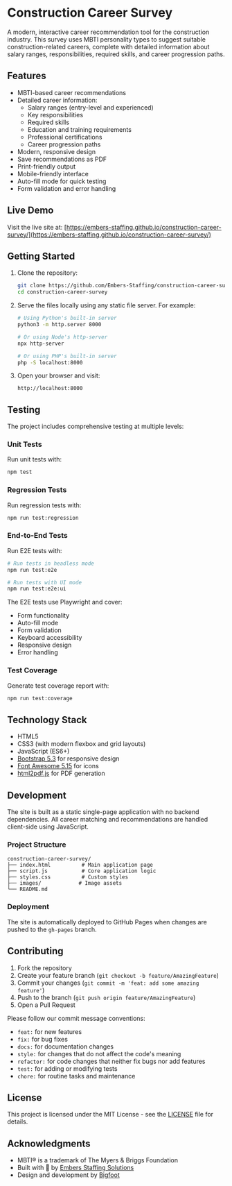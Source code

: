 # Construction Career Survey

A modern, interactive career recommendation tool for the construction industry. This survey uses MBTI personality types to suggest suitable construction-related careers, complete with detailed information about salary ranges, responsibilities, required skills, and career progression paths.

## Features

- MBTI-based career recommendations
- Detailed career information:
  - Salary ranges (entry-level and experienced)
  - Key responsibilities
  - Required skills
  - Education and training requirements
  - Professional certifications
  - Career progression paths
- Modern, responsive design
- Save recommendations as PDF
- Print-friendly output
- Mobile-friendly interface
- Auto-fill mode for quick testing
- Form validation and error handling

## Live Demo

Visit the live site at: [https://embers-staffing.github.io/construction-career-survey/](https://embers-staffing.github.io/construction-career-survey/)

## Getting Started

1. Clone the repository:
   ```bash
   git clone https://github.com/Embers-Staffing/construction-career-survey.git
   cd construction-career-survey
   ```

2. Serve the files locally using any static file server. For example:
   ```bash
   # Using Python's built-in server
   python3 -m http.server 8000
   
   # Or using Node's http-server
   npx http-server
   
   # Or using PHP's built-in server
   php -S localhost:8000
   ```

3. Open your browser and visit:
   ```
   http://localhost:8000
   ```

## Testing

The project includes comprehensive testing at multiple levels:

### Unit Tests
Run unit tests with:
```bash
npm test
```

### Regression Tests
Run regression tests with:
```bash
npm run test:regression
```

### End-to-End Tests
Run E2E tests with:
```bash
# Run tests in headless mode
npm run test:e2e

# Run tests with UI mode
npm run test:e2e:ui
```

The E2E tests use Playwright and cover:
- Form functionality
- Auto-fill mode
- Form validation
- Keyboard accessibility
- Responsive design
- Error handling

### Test Coverage
Generate test coverage report with:
```bash
npm run test:coverage
```

## Technology Stack

- HTML5
- CSS3 (with modern flexbox and grid layouts)
- JavaScript (ES6+)
- [Bootstrap 5.3](https://getbootstrap.com/) for responsive design
- [Font Awesome 5.15](https://fontawesome.com/) for icons
- [html2pdf.js](https://github.com/eKoopmans/html2pdf.js) for PDF generation

## Development

The site is built as a static single-page application with no backend dependencies. All career matching and recommendations are handled client-side using JavaScript.

### Project Structure
```
construction-career-survey/
├── index.html          # Main application page
├── script.js           # Core application logic
├── styles.css          # Custom styles
├── images/            # Image assets
└── README.md
```

### Deployment

The site is automatically deployed to GitHub Pages when changes are pushed to the `gh-pages` branch.

## Contributing

1. Fork the repository
2. Create your feature branch (`git checkout -b feature/AmazingFeature`)
3. Commit your changes (`git commit -m 'feat: add some amazing feature'`)
4. Push to the branch (`git push origin feature/AmazingFeature`)
5. Open a Pull Request

Please follow our commit message conventions:
- `feat:` for new features
- `fix:` for bug fixes
- `docs:` for documentation changes
- `style:` for changes that do not affect the code's meaning
- `refactor:` for code changes that neither fix bugs nor add features
- `test:` for adding or modifying tests
- `chore:` for routine tasks and maintenance

## License

This project is licensed under the MIT License - see the [LICENSE](LICENSE) file for details.

## Acknowledgments

- MBTI® is a trademark of The Myers & Briggs Foundation
- Built with 💖 by [Embers Staffing Solutions](https://embersstaffing.com/)
- Design and development by [Bigfoot](https://bigfootcrane.com/)
